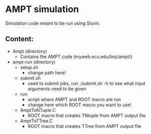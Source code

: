 # AMPT simulation

Simulation code meant to be run using Slurm.

## Content:
* Ampt (directory)
    * Contains the AMPT code (myweb.ecu.edu/linz/ampt/)
* ampt-run (directory)
    * setup.sh
        * change path here!
    * submit.sh
        * used to submit jobs, run ./submit.sh -h to see what input arguments need to be given
    * run
        * script where AMPT and ROOT macro are run
        * change here which ROOT macro you want to use!
    * AmptToNTuple.C
        * ROOT macro that creates TNtuple from AMPT output file
    * AmptToTTree.C
        * ROOT macro that creates TTree from AMPT output file
